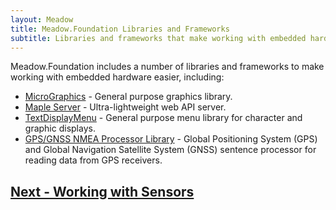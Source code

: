 ```yaml
---
layout: Meadow
title: Meadow.Foundation Libraries and Frameworks
subtitle: Libraries and frameworks that make working with embedded hardware easier.
---
```


Meadow.Foundation includes a number of libraries and frameworks to make working with embedded hardware easier, including:

* [MicroGraphics](/Meadow/Meadow.Foundation/Libraries_and_Frameworks/MicroGraphics) - General purpose graphics library.
* [Maple Server](/Meadow/Meadow.Foundation/Libraries_and_Frameworks/Maple.Server/index) - Ultra-lightweight web API server.
* [TextDisplayMenu](/Meadow/Meadow.Foundation/Libraries_and_Frameworks/TextDisplayMenu/) - General purpose menu library for character and graphic displays.
* [GPS/GNSS NMEA Processor Library](/Meadow/Meadow.Foundation/Libraries_and_Frameworks/Gps_Gnss_Nmea_Processor/) - Global Positioning System (GPS) and Global Navigation Satellite System (GNSS) sentence processor for reading data from GPS receivers.


## [Next - Working with Sensors](/Meadow/Meadow.Foundation/Working_with_Sensors/)